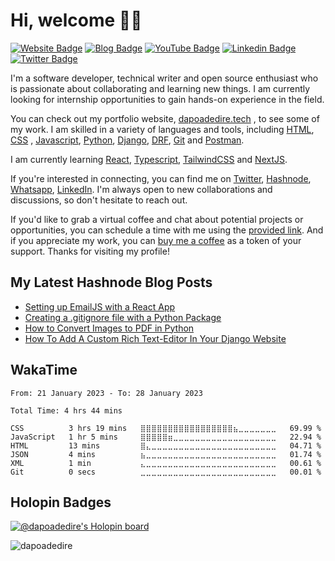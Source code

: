 # Hi, welcome 👋🏾

[![Website Badge](https://img.shields.io/badge/-Portfolio-3B7EBF?style=for-the-badge&logo=Google-Chrome&logoColor=white&link=https://dapoadedire.tech)](https://dapoadedire.tech) [![Blog Badge](https://img.shields.io/badge/-Blog-3B7EBF?style=for-the-badge&logo=Hashnode&logoColor=white&link=https://dapoadedire.hashnode.dev)](https://dapoadedire.hashnode.dev) [![YouTube Badge](https://img.shields.io/badge/-Youtube-3B7EBF?style=for-the-badge&logo=Youtube&logoColor=white&link=https://www.youtube.com/@dapoadedire)](https://www.youtube.com/@dapoadedire) [![Linkedin Badge](https://img.shields.io/badge/-LinkedIn-3B7EBF?style=for-the-badge&logo=Linkedin&logoColor=white&link=https://www.linkedin.com/in/dapoadedire)](https://www.linkedin.com/in/dapoadedire) [![Twitter Badge](https://img.shields.io/badge/-@dapo_adedire-3B7EBF?style=for-the-badge&logo=twitter&logoColor=white&link=https://twitter.com/dapo_adedire)](https://twitter.com/dapo_adedire)


<!--[![Patreon Badge](https://img.shields.io/badge/-Patreon-3B7EBF?style=for-the-badge&logo=Patreon&logoColor=white&link=https://patreon.com/dapoadedire)](https://patreon.com/dapoadedire)  -->

<!-- 
<img src="https://www.codewars.com/users/dapoadedire/badges/large" /> -->

I'm a software developer, technical writer and open source enthusiast who is passionate about collaborating and learning new things. I am currently looking for internship opportunities to gain hands-on experience in the field.

You can check out my portfolio website,  [dapoadedire.tech](https://dapoadedire.tech) , to see some of my work. I am skilled in a variety of languages and tools, including [HTML](), [CSS]() , [Javascript](), [Python](), [Django](), [DRF](), [Git]() and [Postman]().

I am currently learning [React](https://reactjs.org/), [Typescript](https://www.typescriptlang.org/), [TailwindCSS](https://tailwindcss.com/) and [NextJS](https://nextjs.org/).

If you're interested in connecting, you can find me on [Twitter](https://www.twitter.com/dapo_adedire), [Hashnode](https://dapoadedire.hashnode.dev), [Whatsapp](https://wa.me/2349038388723), [LinkedIn](https://www.linkedin.com/in/dapoadedire/). I'm always open to new collaborations and discussions, so don't hesitate to reach out.

If you'd like to grab a virtual coffee and chat about potential projects or opportunities, you can schedule a time with me using the [provided link](https://calendly.com/dapoadedire/cofee-chat). And if you appreciate my work, you can [buy me a coffee](https://paystack.com/pay/buy-dapoadedire-a-coffee) as a token of your support. Thanks for visiting my profile!



## My Latest Hashnode Blog Posts
 
<!-- HASHNODE_BLOG:START -->
- [Setting up EmailJS with a React App](https://dapoadedire.hashnode.dev//setting-up-emailjs-with-a-react-app)
- [Creating a .gitignore file with a Python Package](https://dapoadedire.hashnode.dev//creating-a-gitignore-file-with-a-python-package)
- [How to Convert Images to PDF in Python](https://dapoadedire.hashnode.dev//how-to-convert-images-to-pdf-in-python)
- [How To Add A Custom Rich Text-Editor In Your Django Website](https://dapoadedire.hashnode.dev//how-to-add-a-custom-rich-text-editor-in-your-django-website)
<!-- HASHNODE_BLOG:END -->

## WakaTime 
<!--START_SECTION:waka-->

```text
From: 21 January 2023 - To: 28 January 2023

Total Time: 4 hrs 44 mins

CSS          3 hrs 19 mins   ⣿⣿⣿⣿⣿⣿⣿⣿⣿⣿⣿⣿⣿⣿⣿⣿⣿⣦⣀⣀⣀⣀⣀⣀⣀   69.99 %
JavaScript   1 hr 5 mins     ⣿⣿⣿⣿⣿⣶⣀⣀⣀⣀⣀⣀⣀⣀⣀⣀⣀⣀⣀⣀⣀⣀⣀⣀⣀   22.94 %
HTML         13 mins         ⣿⣄⣀⣀⣀⣀⣀⣀⣀⣀⣀⣀⣀⣀⣀⣀⣀⣀⣀⣀⣀⣀⣀⣀⣀   04.71 %
JSON         4 mins          ⣦⣀⣀⣀⣀⣀⣀⣀⣀⣀⣀⣀⣀⣀⣀⣀⣀⣀⣀⣀⣀⣀⣀⣀⣀   01.74 %
XML          1 min           ⣄⣀⣀⣀⣀⣀⣀⣀⣀⣀⣀⣀⣀⣀⣀⣀⣀⣀⣀⣀⣀⣀⣀⣀⣀   00.61 %
Git          0 secs          ⣀⣀⣀⣀⣀⣀⣀⣀⣀⣀⣀⣀⣀⣀⣀⣀⣀⣀⣀⣀⣀⣀⣀⣀⣀   00.01 %
```

<!--END_SECTION:waka-->

## Holopin Badges


[![@dapoadedire's Holopin board](https://holopin.io/api/user/board?user=dapoadedire)](https://holopin.io/@dapoadedire)
<p align="left"> <img src="https://komarev.com/ghpvc/?username=dapoadedire&label=Profile%20views&color=0e75b6&style=flat" alt="dapoadedire" /> </p>

